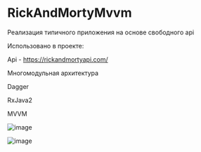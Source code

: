 # RickAndMortyMvvm
Реализация типичного приложения на основе свободного api

Использовано в проекте:

Api - https://rickandmortyapi.com/

Многомодульная архитектура

Dagger

RxJava2

MVVM

![image](https://user-images.githubusercontent.com/79904110/130140810-8f3b5d5d-85c3-4248-b33b-cceb0eb9d7d6.png)

![image](https://user-images.githubusercontent.com/79904110/130140862-002902a6-5bac-4e9b-9dfa-12d3a61494c2.png)

